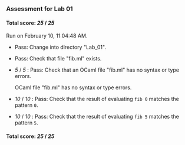 ### Assessment for Lab 01

#### Total score: _25_ / _25_

Run on February 10, 11:04:48 AM.

+ Pass: Change into directory "Lab_01".

+ Pass: Check that file "fib.ml" exists.

+  _5_ / _5_ : Pass: Check that an OCaml file "fib.ml" has no syntax or type errors.

    OCaml file "fib.ml" has no syntax or type errors.



+  _10_ / _10_ : Pass: Check that the result of evaluating `fib 0` matches the pattern `0`.

   



+  _10_ / _10_ : Pass: Check that the result of evaluating `fib 5` matches the pattern `5`.

   



#### Total score: _25_ / _25_

